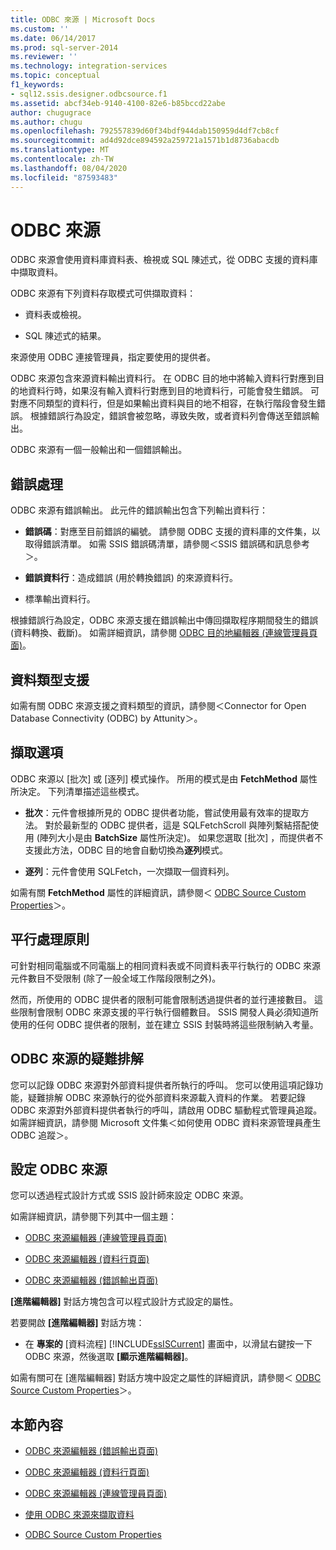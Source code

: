 ```yaml
---
title: ODBC 來源 | Microsoft Docs
ms.custom: ''
ms.date: 06/14/2017
ms.prod: sql-server-2014
ms.reviewer: ''
ms.technology: integration-services
ms.topic: conceptual
f1_keywords:
- sql12.ssis.designer.odbcsource.f1
ms.assetid: abcf34eb-9140-4100-82e6-b85bccd22abe
author: chugugrace
ms.author: chugu
ms.openlocfilehash: 792557839d60f34bdf944dab150959d4df7cb8cf
ms.sourcegitcommit: ad4d92dce894592a259721a1571b1d8736abacdb
ms.translationtype: MT
ms.contentlocale: zh-TW
ms.lasthandoff: 08/04/2020
ms.locfileid: "87593483"
---
```

# <a name="odbc-source"></a>ODBC 來源
  ODBC 來源會使用資料庫資料表、檢視或 SQL 陳述式，從 ODBC 支援的資料庫中擷取資料。  
  
 ODBC 來源有下列資料存取模式可供擷取資料：  
  
-   資料表或檢視。  
  
-   SQL 陳述式的結果。  
  
 來源使用 ODBC 連接管理員，指定要使用的提供者。  
  
 ODBC 來源包含來源資料輸出資料行。 在 ODBC 目的地中將輸入資料行對應到目的地資料行時，如果沒有輸入資料行對應到目的地資料行，可能會發生錯誤。 可對應不同類型的資料行，但是如果輸出資料與目的地不相容，在執行階段會發生錯誤。 根據錯誤行為設定，錯誤會被忽略，導致失敗，或者資料列會傳送至錯誤輸出。  
  
 ODBC 來源有一個一般輸出和一個錯誤輸出。  
  
## <a name="error-handling"></a>錯誤處理  
 ODBC 來源有錯誤輸出。 此元件的錯誤輸出包含下列輸出資料行：  
  
-   **錯誤碼**：對應至目前錯誤的編號。 請參閱 ODBC 支援的資料庫的文件集，以取得錯誤清單。 如需 SSIS 錯誤碼清單，請參閱＜SSIS 錯誤碼和訊息參考＞。  
  
-   **錯誤資料行**：造成錯誤 (用於轉換錯誤) 的來源資料行。  
  
-   標準輸出資料行。  
  
 根據錯誤行為設定，ODBC 來源支援在錯誤輸出中傳回擷取程序期間發生的錯誤 (資料轉換、截斷)。 如需詳細資訊，請參閱 [ODBC 目的地編輯器 &#40;連線管理員頁面&#41;](../odbc-destination-editor-connection-manager-page.md)。  
  
## <a name="data-type-support"></a>資料類型支援  
 如需有關 ODBC 來源支援之資料類型的資訊，請參閱＜Connector for Open Database Connectivity (ODBC) by Attunity＞。  
  
## <a name="extract-options"></a>擷取選項  
 ODBC 來源以 [批次]  或 [逐列]  模式操作。 所用的模式是由 **FetchMethod** 屬性所決定。 下列清單描述這些模式。  
  
-   **批次**：元件會根據所見的 ODBC 提供者功能，嘗試使用最有效率的提取方法。 對於最新型的 ODBC 提供者，這是 SQLFetchScroll 與陣列繫結搭配使用 (陣列大小是由 **BatchSize** 屬性所決定)。 如果您選取 [批次]  ，而提供者不支援此方法，ODBC 目的地會自動切換為**逐列**模式。  
  
-   **逐列**：元件會使用 SQLFetch，一次擷取一個資料列。  
  
 如需有關 **FetchMethod** 屬性的詳細資訊，請參閱＜ [ODBC Source Custom Properties](odbc-source-custom-properties.md)＞。  
  
## <a name="parallelism"></a>平行處理原則  
 可針對相同電腦或不同電腦上的相同資料表或不同資料表平行執行的 ODBC 來源元件數目不受限制 (除了一般全域工作階段限制之外)。  
  
 然而，所使用的 ODBC 提供者的限制可能會限制透過提供者的並行連接數目。 這些限制會限制 ODBC 來源支援的平行執行個體數目。 SSIS 開發人員必須知道所使用的任何 ODBC 提供者的限制，並在建立 SSIS 封裝時將這些限制納入考量。  
  
## <a name="troubleshooting-the-odbc-source"></a>ODBC 來源的疑難排解  
 您可以記錄 ODBC 來源對外部資料提供者所執行的呼叫。 您可以使用這項記錄功能，疑難排解 ODBC 來源執行的從外部資料來源載入資料的作業。 若要記錄 ODBC 來源對外部資料提供者執行的呼叫，請啟用 ODBC 驅動程式管理員追蹤。 如需詳細資訊，請參閱 Microsoft 文件集＜如何使用 ODBC 資料來源管理員產生 ODBC 追蹤＞。   
  
## <a name="configuring-the-odbc-source"></a>設定 ODBC 來源  
 您可以透過程式設計方式或 SSIS 設計師來設定 ODBC 來源。  
  
 如需詳細資訊，請參閱下列其中一個主題：  
  
-   [ODBC 來源編輯器 &#40;連線管理員頁面&#41;](../odbc-source-editor-connection-manager-page.md)  
  
-   [ODBC 來源編輯器 &#40;資料行頁面&#41;](../odbc-source-editor-columns-page.md)  
  
-   [ODBC 來源編輯器 &#40;錯誤輸出頁面&#41;](../odbc-source-editor-error-output-page.md)  
  
 **[進階編輯器]** 對話方塊包含可以程式設計方式設定的屬性。  
  
 若要開啟 **[進階編輯器]** 對話方塊：  
  
-   在 **專案的** [資料流程] [!INCLUDE[ssISCurrent](../../includes/ssiscurrent-md.md)] 畫面中，以滑鼠右鍵按一下 ODBC 來源，然後選取 **[顯示進階編輯器]**。  
  
 如需有關可在 [進階編輯器] 對話方塊中設定之屬性的詳細資訊，請參閱＜ [ODBC Source Custom Properties](odbc-source-custom-properties.md)＞。  
  
## <a name="in-this-section"></a>本節內容  
  
-   [ODBC 來源編輯器 &#40;錯誤輸出頁面&#41;](../odbc-source-editor-error-output-page.md)  
  
-   [ODBC 來源編輯器 &#40;資料行頁面&#41;](../odbc-source-editor-columns-page.md)  
  
-   [ODBC 來源編輯器 &#40;連線管理員頁面&#41;](../odbc-source-editor-connection-manager-page.md)  
  
-   [使用 ODBC 來源來擷取資料](odbc-source.md)  
  
-   [ODBC Source Custom Properties](odbc-source-custom-properties.md)  
  
  
